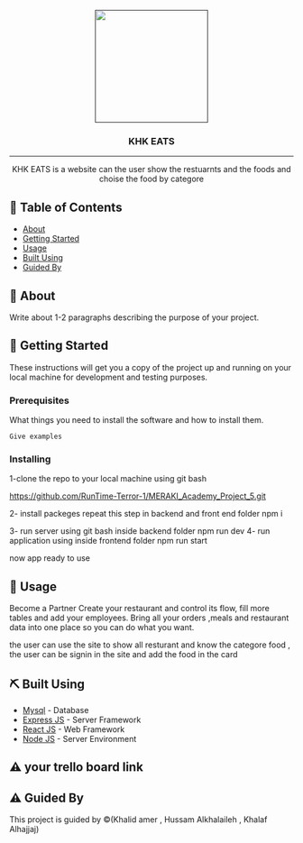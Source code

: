 <p align="center">
  <a href="" rel="noopener">
 <img width=200px height=200px src="https://img.freepik.com/free-vector/restaurant-logo-design-template_79169-56.jpg?w=2000
"></a>
</p>

<h3 align="center">KHK EATS</h3>

---

<p align="center"> 
KHK EATS is a website can the user show the restuarnts and the foods and choise the food by categore 
   
   <br>
</p>

## 📝 Table of Contents

- [About](#about)
- [Getting Started](#getting_started)
- [Usage](#usage)
- [Built Using](#built_using)
- [Guided By](#guided_by)

## 🧐 About <a name = "about"></a>

Write about 1-2 paragraphs describing the purpose of your project.

## 🏁 Getting Started <a name = "getting_started"></a>

These instructions will get you a copy of the project up and running on your local machine for development and testing purposes.

### Prerequisites

What things you need to install the software and how to install them.

```
Give examples
```

### Installing
1-clone the repo to your local machine using git bash

https://github.com/RunTime-Terror-1/MERAKI_Academy_Project_5.git

2- install packeges repeat this step in backend and front end folder 
npm i

3- run server using git bash inside backend folder
npm run dev
4- run application using inside frontend folder 
npm run start

now app ready to use 

## 🎈 Usage <a name="usage"></a>


Become a Partner
Create your restaurant and control its flow, fill more tables and add your employees. Bring all your orders ,meals and restaurant data into one place so you can do what you want.

the user can use the site to show all resturant and know the categore food , the user can be signin in the site  and add the food in the card

## ⛏️ Built Using <a name = "built_using"></a>

- [Mysql](https://www.mysql.com/) - Database
- [Express JS](https://expressjs.com/) - Server Framework
- [React JS](https://https://reactjs.org/) - Web Framework
- [Node JS](https://nodejs.org/en/) - Server Environment


## ⚠️ your trello board link  <link href="https://trello.com/b/kFgPVk9f/runtimeterror"></link>

## ⚠️ Guided By <a name = "guided_by"></a>

This project is guided by ©️(Khalid amer , Hussam Alkhalaileh , Khalaf Alhajjaj)

